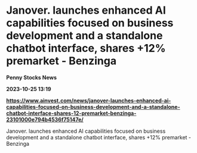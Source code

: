 # Janover. launches enhanced AI capabilities focused on business development and a standalone chatbot interface, shares +12% premarket - Benzinga
**Penny Stocks News**

**2023-10-25 13:19**

**https://www.ainvest.com/news/janover-launches-enhanced-ai-capabilities-focused-on-business-development-and-a-standalone-chatbot-interface-shares-12-premarket-benzinga-23101000e794b4536f75147e/**

Janover. launches enhanced AI capabilities focused on business development and a standalone chatbot interface, shares +12% premarket - Benzinga